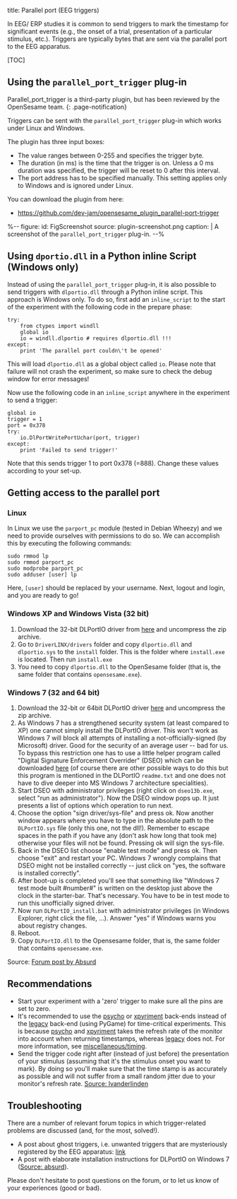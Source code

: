 title: Parallel port (EEG triggers)

In EEG/ ERP studies it is common to send triggers to mark the timestamp for significant events (e.g., the onset of a trial, presentation of a particular stimulus, etc.). Triggers are typically bytes that are sent via the parallel port to the EEG apparatus.

[TOC]

## Using the `parallel_port_trigger` plug-in

Parallel_port_trigger is a third-party plugin, but has been reviewed by the OpenSesame team.
{: .page-notification}

Triggers can be sent with the `parallel_port_trigger` plug-in which works under Linux and Windows.

The plugin has three input boxes:

- The value ranges between 0-255 and specifies the trigger byte.
- The duration (in ms) is the time that the trigger is on. Unless a 0 ms duration was specified, the trigger will be reset to 0 after this interval.
- The port address has to be specified manually. This setting applies only to Windows and is ignored under Linux.

You can download the plugin from here:

- <https://github.com/dev-jam/opensesame_plugin_parallel-port-trigger>

%--
figure:
 id: FigScreenshot
 source: plugin-screenshot.png
 caption: |
  A screenshot of the `parallel_port_trigger` plug-in.
--%

## Using `dportio.dll` in a Python inline Script (Windows only)

Instead of using the `parallel_port_trigger` plug-in, it is also possible to send triggers with `dlportio.dll` through a Python inline script. This approach is Windows only. To do so, first add an `inline_script` to the start of the experiment with the following code in the prepare phase:

~~~ .python
try:
	from ctypes import windll
	global io
	io = windll.dlportio # requires dlportio.dll !!!
except:
	print 'The parallel port couldn\'t be opened'
~~~

This will load `dlportio.dll` as a global object called `io`. Please note that failure will not crash the experiment, so make sure to check the debug window for error messages!

Now use the following code in an `inline_script` anywhere in the experiment to send a trigger:

~~~ .python
global io
trigger = 1
port = 0x378
try:
	io.DlPortWritePortUchar(port, trigger)
except:
	print 'Failed to send trigger!'
~~~

Note that this sends trigger 1 to port 0x378 (=888). Change these values according to your set-up.

## Getting access to the parallel port

### Linux

In Linux we use the `parport_pc` module (tested in Debian Wheezy) and we need to provide ourselves with permissions to do so. We can accomplish this by executing the following commands:

	sudo rmmod lp
	sudo rmmod parport_pc
	sudo modprobe parport_pc
	sudo adduser [user] lp

Here, `[user]` should be replaced by your username. Next, logout and login, and you are ready to go!

### Windows XP and Windows Vista (32 bit)

1. Download the 32-bit DLPortIO driver from [here][win32-dll] and uncompress the zip archive.
2. Go to `DriverLINX/drivers` folder and copy `dlportio.dll` and `dlportio.sys` to the `install` folder. This is the folder  where `install.exe` is located. Then run `install.exe`
3. You need to copy `dlportio.dll` to the OpenSesame folder (that is, the same folder that contains `opensesame.exe`).

### Windows 7 (32 and 64 bit)

1. Download the 32-bit or 64bit DLPortIO driver [here][win7-dll] and uncompress the zip archive.
2. As Windows 7 has a strengthened security system (at least compared to XP) one cannot simply install the DLPortIO driver. This won't work as Windows 7 will block all attempts of installing a not-officially-signed (by Microsoft) driver. Good for the security of an average user -- bad for us. To bypass this restriction one has to use a little helper program called "Digital Signature Enforcement Overrider" (DSEO) which can be downloaded [here][dseo] (of course there are other possible ways to do this but this program is mentioned in the DLPortIO `readme.txt` and one does not have to dive deeper into MS Windows 7 architecture specialities).
3. Start DSEO with administrator privileges (right click on `dseo13b.exe`, select "run as administrator"). Now the DSEO window pops up. It just presents a list of options which operation to run next.
4. Choose the option "sign driver/sys-file" and press ok. Now another window appears where you have to type in the absolute path to the `DLPortIO.sys` file (only this one, not the dll!). Remember to escape spaces in the path if you have any (don't ask how long that took me) otherwise your files will not be found. Pressing ok will sign the sys-file.
5. Back in the DSEO list choose "enable test mode" and press ok. Then choose "exit" and restart your PC. Windows 7 wrongly complains that DSEO might not be installed correctly -- just click on "yes, the software is installed correctly".
6. After boot-up is completed you'll see that something like "Windows 7 test mode built #number#" is written on the desktop just above the clock in the starter-bar. That's necessary. You have to be in test mode to run this unofficially signed driver.
7. Now run `DLPortIO_install.bat` with administrator privileges (in Windows Explorer, right click the file, ...). Answer "yes" if Windows warns you about registry changes.
8. Reboot.
9. Copy `DLPortIO.dll` to the Opensesame folder, that is, the same folder that contains `opensesame.exe`.

Source: [Forum post by Absurd][post-3]

## Recommendations

- Start your experiment with a 'zero' trigger to make sure all the pins are set to zero.
- It's recommended to use the [psycho] or [xpyriment] back-ends instead of the [legacy] back-end (using PyGame) for time-critical experiments. This is because [psycho] and [xpyriment] takes the refresh rate of the monitor into account when returning timestamps, whereas [legacy] does not. For more information, see [miscellaneous/timing].
- Send the trigger code right after (instead of just before) the presentation of your stimulus (assuming that it's the stimulus onset you want to mark). By doing so you'll make sure that the time stamp is as accurately as possible and will not suffer from a small random jitter due to your monitor's refresh rate. [Source: lvanderlinden][post-2]

## Troubleshooting

There are a number of relevant forum topics in which trigger-related problems are discussed (and, for the most, solved!).

- A post about ghost triggers, i.e. unwanted triggers that are mysteriously registered by the EEG apparatus: [link][post-2]
- A post with elaborate installation instructions for DLPortIO on Windows 7 ([Source: absurd][post-3]).

Please don't hesitate to post questions on the forum, or to let us know of your experiences (good or bad).

[win32-dll]: http://files.cogsci.nl/misc/dlportio.zip
[win7-dll]: http://real.kiev.ua/avreal/download/#DLPORTIO_TABLE
[dseo]: http://www.ngohq.com/home.php?page=dseo
[post-2]: http://forum.cogsci.nl/index.php?p=/discussion/comment/780#Comment_780
[post-3]: http://forum.cogsci.nl/index.php?p=/discussion/comment/745#Comment_745
[miscellaneous/timing]: /miscellaneous/timing
[legacy]: /back-ends/legacy
[xpyriment]: /back-ends/xpyriment
[psycho]: /back-ends/psycho
